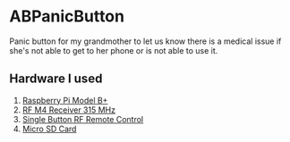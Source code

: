 # ABPanicButton #
Panic button for my grandmother to let us know there is a medical issue if she's not able to get to her phone or is not able to use it.



## Hardware I used ##
1. [Raspberry Pi Model B+](https://www.adafruit.com/product/1914)
2. [RF M4 Receiver 315 MHz](https://www.adafruit.com/products/1096)
3. [Single Button RF Remote Control](https://www.adafruit.com/products/1392)
4. [Micro SD Card](https://www.adafruit.com/products/102)

